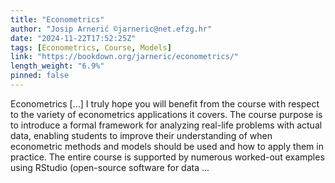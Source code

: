 ```yaml
---
title: "Econometrics"
author: "Josip Arnerić ©jarneric@net.efzg.hr"
date: "2024-11-22T17:52:25Z"
tags: [Econometrics, Course, Models]
link: "https://bookdown.org/jarneric/econometrics/"
length_weight: "6.9%"
pinned: false
---
```


Econometrics [...] I truly hope you will benefit from the course with respect to the variety of econometrics applications it covers. The course purpose is to introduce a formal framework for analyzing real-life problems with actual data, enabling students to improve their understanding of when econometric methods and models should be used and how to apply them in practice. The entire course is supported by numerous worked-out examples using RStudio (open-source software for data ...
